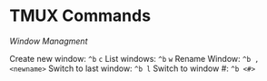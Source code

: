 # TMUX Commands

*Window Managment*

Create new window: `^b` `c`
List windows: `^b` `w`
Rename Window: `^b ,` `<newname>`
Switch to last window: `^b l`
Switch to window #: `^b <#>`

